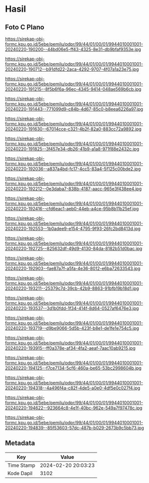 # Hasil

## Foto C Plano

https://sirekap-obj-formc.kpu.go.id/5ebe/pemilu/pdpr/99/44/01/00/01/9944010001001-20240220-190200--44bd06e5-ff43-4325-8e31-db9bfaf9353e.jpg

https://sirekap-obj-formc.kpu.go.id/5ebe/pemilu/pdpr/99/44/01/00/01/9944010001001-20240220-190712--b91dfd22-2aca-4292-9707-4f07a1a23e75.jpg

https://sirekap-obj-formc.kpu.go.id/5ebe/pemilu/pdpr/99/44/01/00/01/9944010001001-20240220-191215--8f5b6f6a-96ec-4345-9414-048ae569b6cb.jpg

https://sirekap-obj-formc.kpu.go.id/5ebe/pemilu/pdpr/99/44/01/00/01/9944010001001-20240220-191443--771099d9-c84b-4d67-85c0-b8eea6226a97.jpg

https://sirekap-obj-formc.kpu.go.id/5ebe/pemilu/pdpr/99/44/01/00/01/9944010001001-20240220-191630--67014cce-c321-4b2f-82a0-883cc72a9892.jpg

https://sirekap-obj-formc.kpu.go.id/5ebe/pemilu/pdpr/99/44/01/00/01/9944010001001-20240220-191825--3f457e34-db26-41b9-a1a8-971f88e2432c.jpg

https://sirekap-obj-formc.kpu.go.id/5ebe/pemilu/pdpr/99/44/01/00/01/9944010001001-20240220-192036--a837a4bd-fc17-4cc5-83a4-5f125c00bde2.jpg

https://sirekap-obj-formc.kpu.go.id/5ebe/pemilu/pdpr/99/44/01/00/01/9944010001001-20240220-192212--0e3daba7-838b-4187-aacc-965e3f438ee4.jpg

https://sirekap-obj-formc.kpu.go.id/5ebe/pemilu/pdpr/99/44/01/00/01/9944010001001-20240220-192416--cfd6eac1-aeb0-44eb-a4ce-95b8b11b25ef.jpg

https://sirekap-obj-formc.kpu.go.id/5ebe/pemilu/pdpr/99/44/01/00/01/9944010001001-20240220-192553--1b0adee9-e154-4795-9f93-26fc2bd8413d.jpg

https://sirekap-obj-formc.kpu.go.id/5ebe/pemilu/pdpr/99/44/01/00/01/9944010001001-20240220-192725--825632df-49d9-4130-84da-8182b51d0bac.jpg

https://sirekap-obj-formc.kpu.go.id/5ebe/pemilu/pdpr/99/44/01/00/01/9944010001001-20240220-192903--fae87a7f-a5fa-4e36-8012-e6ba72633543.jpg

https://sirekap-obj-formc.kpu.go.id/5ebe/pemilu/pdpr/99/44/01/00/01/9944010001001-20240220-193211--25379c7d-39cb-42b9-8863-91bfb19b18d1.jpg

https://sirekap-obj-formc.kpu.go.id/5ebe/pemilu/pdpr/99/44/01/00/01/9944010001001-20240220-193537--3d1b0fdd-1f34-414f-8d64-0527af6476e3.jpg

https://sirekap-obj-formc.kpu.go.id/5ebe/pemilu/pdpr/99/44/01/00/01/9944010001001-20240220-193719--d9be9066-5d5b-423f-b8e1-de1fe1e754c5.jpg

https://sirekap-obj-formc.kpu.go.id/5ebe/pemilu/pdpr/99/44/01/00/01/9944010001001-20240220-193915--ff0a378e-af34-4fa2-aeaf-7aac10ab9215.jpg

https://sirekap-obj-formc.kpu.go.id/5ebe/pemilu/pdpr/99/44/01/00/01/9944010001001-20240220-194125--f7ce7134-5cf6-460a-be65-53bc2998604b.jpg

https://sirekap-obj-formc.kpu.go.id/5ebe/pemilu/pdpr/99/44/01/00/01/9944010001001-20240220-194318--4a496f4a-c82f-4de5-a0e0-4df5e0c027f4.jpg

https://sirekap-obj-formc.kpu.go.id/5ebe/pemilu/pdpr/99/44/01/00/01/9944010001001-20240220-194622--923664c8-4e1f-40bc-962e-549a7f97478c.jpg

https://sirekap-obj-formc.kpu.go.id/5ebe/pemilu/pdpr/99/44/01/00/01/9944010001001-20240220-194839--85f53603-57dc-487b-b029-2673b9c5bb73.jpg


## Metadata

| Key        | Value               |
| ---------- | ------------------- |
| Time Stamp | 2024-02-20 20:03:23 |
| Kode Dapil | 3102                |



